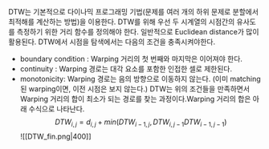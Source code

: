 DTW는 기본적으로 다이나믹 프로그래밍 기법(문제를 여러 개의 하위 문제로 분할에서 최적해를 계산하는 방법)을 이용한다. DTW를 위해 우선 두 시계열의 시점간의 유사도를 측정하기 위한 거리 함수를 정의해야 한다. 일반적으로 Euclidean distance가 많이 활용된다. DTW에서 시점을 탐색에서는 다음의 조건을 충족시켜야한다. 
- boundary condition : Warping 거리의 첫 번째와 마지막은 이어져야 한다.
- continuity : Warping 경로는 대각 요소를 포함한 인접한 셀로 제한된다.
- monotonicity: Warping 경로는 음의 방향으로 이동하지 않는다. (이미 matching된 warping이면, 이전 시점은 보지 않는다.)
DTW는 위의 조건들을 만족하면서 Warping 거리의 합이 최소가 되는 경로를 찾는 과정이다.Warping 거리의 합은 아래 수식으로 나타난다.
$$
DTW_{i, j} =d_{i, j} + min(DTW_{i-1, j}, DTW_{i, j-1} DTW_{i-1, j-1})
$$
![[DTW_fin.png|400]]